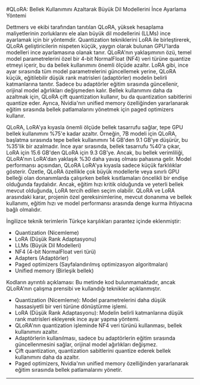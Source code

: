 #QLoRA: Bellek Kullanımını Azaltarak Büyük Dil Modellerini İnce Ayarlama Yöntemi

Dettmers ve ekibi tarafından tanıtılan QLoRA, yüksek hesaplama maliyetlerinin zorluklarını ele alan büyük dil modellerini (LLMs) ince ayarlamak için bir yöntemdir. Quantization tekniklerini LoRA ile birleştirerek, QLoRA geliştiricilerin nispeten küçük, yaygın olarak bulunan GPU'larda modelleri ince ayarlamasına olanak tanır. QLoRA'nın yaklaşımının özü, temel model parametrelerini özel bir 4-bit NormalFloat (NF4) veri türüne quantize etmeyi içerir, bu da bellek kullanımını önemli ölçüde azaltır. LoRA gibi, ince ayar sırasında tüm model parametrelerini güncellemek yerine, QLoRA küçük, eğitilebilir düşük rank matrisleri (adaptörler) modelin belirli katmanlarına tanıtır. Sadece bu adaptörler eğitim sırasında güncellenir, orijinal model ağırlıkları değişmeden kalır. Bellek kullanımını daha da azaltmak için, QLoRA çift quantization kullanır, bu da quantization sabitlerini quantize eder. Ayrıca, Nvidia'nın unified memory özelliğinden yararlanarak eğitim sırasında bellek patlamalarını yönetmek için paged optimizers kullanır.

QLoRA, LoRA'ya kıyasla önemli ölçüde bellek tasarrufu sağlar, tepe GPU bellek kullanımını %75'e kadar azaltır. Örneğin, 7B modeli için QLoRA, başlatma sırasında tepe bellek kullanımını 14 GB'den 9.1 GB'ye düşürür, bu %35'lik bir azalmadır. İnce ayar sırasında, bellek tasarrufu %40'a çıkar, LoRA için 15.6 GB'den QLoRA için 9.3 GB'ye. Ancak, bu bellek verimliliği, QLoRA'nın LoRA'dan yaklaşık %30 daha yavaş olması pahasına gelir. Model performansı açısından, QLoRA LoRA'ya kıyasla sadece küçük farklılıklar gösterir. Özetle, QLoRA özellikle çok büyük modellerle veya sınırlı GPU belleği olan donanımlarda çalışırken bellek kısıtlamaları öncelikli bir endişe olduğunda faydalıdır. Ancak, eğitim hızı kritik olduğunda ve yeterli bellek mevcut olduğunda, LoRA tercih edilen seçim olabilir. QLoRA ve LoRA arasındaki karar, projenin özel gereksinimlerine, mevcut donanıma ve bellek kullanımı, eğitim hızı ve model performansı arasında denge kurma ihtiyacına bağlı olmalıdır.

İngilizce teknik terimlerin Türkçe karşılıkları parantez içinde eklenmiştir:
- Quantization (Nicemleme)
- LoRA (Düşük Rank Adaptasyonu)
- LLMs (Büyük Dil Modelleri)
- NF4 (4-bit NormalFloat veri türü)
- Adapters (Adaptörler)
- Paged optimizers (Sayfalandırılmış optimizasyon algoritmaları)
- Unified memory (Birleşik bellek)

Kodların ayrıntılı açıklaması:
Bu metinde kod bulunmamaktadır, ancak QLoRA'nın çalışma prensibi ve kullandığı teknikler açıklanmıştır.

- Quantization (Nicemleme): Model parametrelerini daha düşük hassasiyetli bir veri türüne dönüştürme işlemi.
- LoRA (Düşük Rank Adaptasyonu): Modelin belirli katmanlarına düşük rank matrisleri ekleyerek ince ayar yapma yöntemi.
- QLoRA'nın quantization işleminde NF4 veri türünü kullanması, bellek kullanımını azaltır.
- Adaptörlerin kullanılması, sadece bu adaptörlerin eğitim sırasında güncellenmesini sağlar, orijinal model ağırlıkları değişmez.
- Çift quantization, quantization sabitlerini quantize ederek bellek kullanımını daha da azaltır.
- Paged optimizers, Nvidia'nın unified memory özelliğinden yararlanarak eğitim sırasında bellek patlamalarını yönetir.

---

